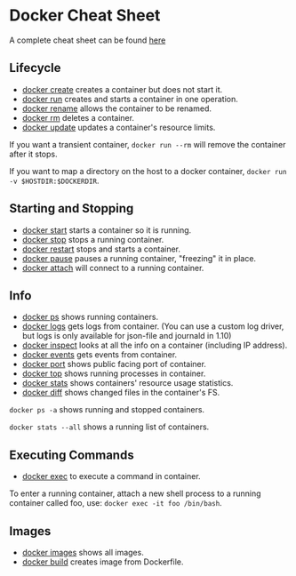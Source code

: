 <!---
 * Copyright © 2021 - 2025 Swiss National Data and Service Center for the Humanities and/or DaSCH Service Platform contributors.
 * SPDX-License-Identifier: Apache-2.0
-->

# Docker Cheat Sheet

A complete cheat sheet can be found
[here](https://github.com/wsargent/docker-cheat-sheet)

## Lifecycle

- [docker create](https://docs.docker.com/engine/reference/commandline/create)
  creates a container but does not start it.
- [docker run](https://docs.docker.com/engine/reference/commandline/run)
  creates and starts a container in one operation.
- [docker rename](https://docs.docker.com/engine/reference/commandline/rename/)
  allows the container to be renamed.
- [docker rm](https://docs.docker.com/engine/reference/commandline/rm)
  deletes a container.
- [docker update](https://docs.docker.com/engine/reference/commandline/update/)
  updates a container's resource limits.

If you want a transient container, `docker run --rm` will remove the
container after it stops.

If you want to map a directory on the host to a docker container,
`docker run -v $HOSTDIR:$DOCKERDIR`.

## Starting and Stopping

- [docker start](https://docs.docker.com/engine/reference/commandline/start)
  starts a container so it is running.
- [docker stop](https://docs.docker.com/engine/reference/commandline/stop) stops a
  running container.
- [docker restart](https://docs.docker.com/engine/reference/commandline/restart)
  stops and starts a container.
- [docker pause](https://docs.docker.com/engine/reference/commandline/pause/)
  pauses a running container, "freezing" it in place.
- [docker attach](https://docs.docker.com/engine/reference/commandline/attach)
  will connect to a running container.

## Info

- [docker ps](https://docs.docker.com/engine/reference/commandline/ps)
  shows running containers.
- [docker logs](https://docs.docker.com/engine/reference/commandline/logs) gets
  logs from container. (You can use a custom log driver, but logs is
  only available for json-file and journald in 1.10)
- [docker inspect](https://docs.docker.com/engine/reference/commandline/inspect)
  looks at all the info on a container (including IP address).
- [docker events](https://docs.docker.com/engine/reference/commandline/events)
  gets events from container.
- [docker port](https://docs.docker.com/engine/reference/commandline/port) shows
  public facing port of container.
- [docker top](https://docs.docker.com/engine/reference/commandline/top)
  shows running processes in container.
- [docker stats](https://docs.docker.com/engine/reference/commandline/stats) shows
  containers' resource usage statistics.
- [docker diff](https://docs.docker.com/engine/reference/commandline/diff) shows
  changed files in the container's FS.

`docker ps -a` shows running and stopped containers.

`docker stats --all` shows a running list of containers.

## Executing Commands

- [docker exec](https://docs.docker.com/engine/reference/commandline/exec) to
  execute a command in container.

To enter a running container, attach a new shell process to a running
container called foo, use: `docker exec -it foo /bin/bash`.

## Images

- [docker images](https://docs.docker.com/engine/reference/commandline/images) shows all images.
- [docker build](https://docs.docker.com/engine/reference/commandline/build) creates image from Dockerfile.

